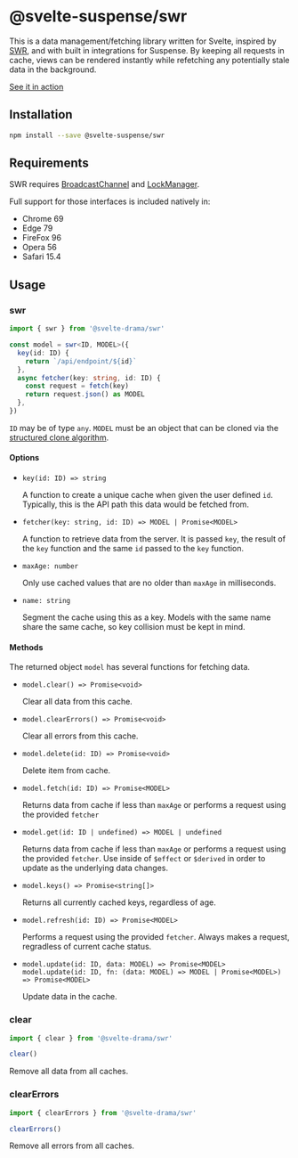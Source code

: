 # @svelte-suspense/swr

This is a data management/fetching library written for Svelte, inspired by [SWR](https://swr.vercel.app/), and with built in integrations for Suspense. By keeping all requests in cache, views can be rendered instantly while refetching any potentially stale data in the background.

[See it in action](https://pokemon-suspense-demo.vercel.app/)

## Installation

```bash
npm install --save @svelte-suspense/swr
```

## Requirements

SWR requires [BroadcastChannel](https://developer.mozilla.org/en-US/docs/Web/API/Broadcast_Channel_API) and [LockManager](https://developer.mozilla.org/en-US/docs/Web/API/LockManager).

Full support for those interfaces is included natively in:

- Chrome 69
- Edge 79
- FireFox 96
- Opera 56
- Safari 15.4

## Usage

### swr

```ts
import { swr } from '@svelte-drama/swr'

const model = swr<ID, MODEL>({
  key(id: ID) {
    return `/api/endpoint/${id}`
  },
  async fetcher(key: string, id: ID) {
    const request = fetch(key)
    return request.json() as MODEL
  },
})
```

`ID` may be of type `any`. `MODEL` must be an object that can be cloned via the [structured clone algorithm](https://developer.mozilla.org/en-US/docs/Web/API/Web_Workers_API/Structured_clone_algorithm#supported_types).

#### Options

- `key(id: ID) => string`

  A function to create a unique cache when given the user defined `id`. Typically, this is the API path this data would be fetched from.

- `fetcher(key: string, id: ID) => MODEL | Promise<MODEL>`

  A function to retrieve data from the server. It is passed `key`, the result of the `key` function and the same `id` passed to the `key` function.

- `maxAge: number`

  Only use cached values that are no older than `maxAge` in milliseconds.

- `name: string`

  Segment the cache using this as a key. Models with the same name share the same cache, so key collision must be kept in mind.

#### Methods

The returned object `model` has several functions for fetching data.

- `model.clear() => Promise<void>`

  Clear all data from this cache.

- `model.clearErrors() => Promise<void>`

  Clear all errors from this cache.

- `model.delete(id: ID) => Promise<void>`

  Delete item from cache.

- `model.fetch(id: ID) => Promise<MODEL>`

  Returns data from cache if less than `maxAge` or performs a request using the provided `fetcher`

- `model.get(id: ID | undefined) => MODEL | undefined`

  Returns data from cache if less than `maxAge` or performs a request using the provided `fetcher`. Use inside of `$effect` or `$derived` in order to update as the underlying data changes.

- `model.keys() => Promise<string[]>`

  Returns all currently cached keys, regardless of age.

- `model.refresh(id: ID) => Promise<MODEL>`

  Performs a request using the provided `fetcher`. Always makes a request, regradless of current cache status.

- `model.update(id: ID, data: MODEL) => Promise<MODEL>`  
  `model.update(id: ID, fn: (data: MODEL) => MODEL | Promise<MODEL>) => Promise<MODEL>`

  Update data in the cache.

### clear

```ts
import { clear } from '@svelte-drama/swr'

clear()
```

Remove all data from all caches.

### clearErrors

```ts
import { clearErrors } from '@svelte-drama/swr'

clearErrors()
```

Remove all errors from all caches.
